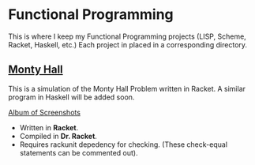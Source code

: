# Functional Programming
This is where I keep my Functional Programming projects (LISP, Scheme, Racket, Haskell, etc.)
Each project in placed in a corresponding directory.

## [Monty Hall](https://github.com/Gariben/Functional/tree/master/Monty_Hall/Racket/current)
This is a simulation of the Monty Hall Problem written in Racket.
A similar program in Haskell will be added soon.

[Album of Screenshots](http://imgur.com/a/iNv3H)

* Written in **Racket**.
* Compiled in **Dr. Racket**.
* Requires rackunit depedency for checking. (These check-equal statements can be commented out).




